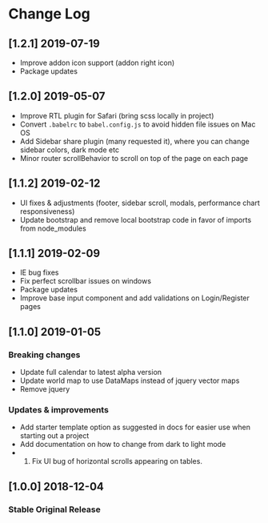 # Change Log

## [1.2.1] 2019-07-19
- Improve addon icon support (addon right icon)
- Package updates

## [1.2.0] 2019-05-07

- Improve RTL plugin for Safari (bring scss locally in project)
- Convert `.babelrc` to `babel.config.js` to avoid hidden file issues on Mac OS
- Add Sidebar share plugin (many requested it), where you can change sidebar colors, dark mode etc
- Minor router scrollBehavior to scroll on top of the page on each page

## [1.1.2] 2019-02-12

- UI fixes & adjustments (footer, sidebar scroll, modals, performance chart responsiveness)
- Update bootstrap and remove local bootstrap code in favor of imports from node_modules

## [1.1.1] 2019-02-09

- IE bug fixes
- Fix perfect scrollbar issues on windows
- Package updates
- Improve base input component and add validations on Login/Register pages

## [1.1.0] 2019-01-05

### Breaking changes
- Update full calendar to latest alpha version
- Update world map to use DataMaps instead of jquery vector maps
- Remove jquery

### Updates & improvements
- Add starter template option as suggested in docs for easier use when starting out a project
- Add documentation on how to change from dark to light mode
- 1. Fix UI bug of horizontal scrolls appearing on tables.

## [1.0.0] 2018-12-04
### Stable Original Release

